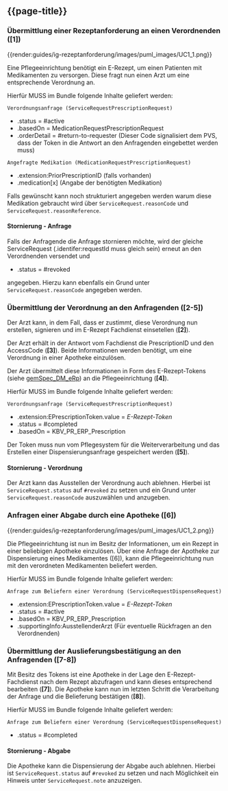 ## {{page-title}}

### Übermittlung einer Rezeptanforderung an einen Verordnenden (**[1]**)

{{render:guides/ig-rezeptanforderung/images/puml_images/UC1_1.png}}

Eine Pflegeeinrichtung benötigt ein E-Rezept, um einen Patienten mit Medikamenten zu versorgen. Diese fragt nun einen Arzt um eine entsprechende Verordnung an.

Hierfür MUSS im Bundle folgende Inhalte geliefert werden:

`Verordnungsanfrage (ServiceRequestPrescriptionRequest)`

* .status = #active
* .basedOn = MedicationRequestPrescriptionRequest
* .orderDetail = #return-to-requester (Dieser Code signalisiert dem PVS, dass der Token in die Antwort an den Anfragenden eingebettet werden muss)

`Angefragte Medikation (MedicationRequestPrescriptionRequest)`

* .extension:PriorPrescriptionID (falls vorhanden)
* .medication[x] (Angabe der benötigten Medikation)

Falls gewünscht kann noch strukturiert angegeben werden warum diese Medikation gebraucht wird über `ServiceRequest.reasonCode` und `ServiceRequest.reasonReference`.

#### Stornierung - Anfrage

Falls der Anfragende die Anfrage stornieren möchte, wird der gleiche ServiceRequest (.identifer:requestId muss gleich sein) erneut an den Verordnenden versendet und

* .status = #revoked

angegeben. Hierzu kann ebenfalls ein Grund unter `ServiceRequest.reasonCode` angegeben werden.

### Übermittlung der Verordnung an den Anfragenden (**[2-5]**)

Der Arzt kann, in dem Fall, dass er zustimmt, diese Verordnung nun erstellen, signieren und im E-Rezept Fachdienst einsetellen (**[2]**).

Der Arzt erhält in der Antwort vom Fachdienst die PrescriptionID und den AccessCode (**[3]**). Beide Informationen werden benötigt, um eine Verordnung in einer Apotheke einzulösen.

Der Arzt übermittelt diese Informationen in Form des E-Rezept-Tokens (siehe [gemSpec_DM_eRp](https://fachportal.gematik.de/dokumentensuche?tx_gemcharacteristics_productlist%5BformIdentifier%5D=form-2849&tx_gemcharacteristics_productlist%5Btype%5D=ProdT&tx_gemcharacteristics_productlist%5Bproducttype%5D=107&tx_gemcharacteristics_productlist%5Bproducttypeversion%5D=75#c2849)) an die Pflegeeinrichtung (**[4]**).

Hierfür MUSS im Bundle folgende Inhalte geliefert werden:

`Verordnungsanfrage (ServiceRequestPrescriptionRequest)`

* .extension:EPrescriptionToken.value = *E-Rezept-Token*
* .status = #completed
* .basedOn = KBV_PR_ERP_Prescription

Der Token muss nun vom Pflegesystem für die Weiterverarbeitung und das Erstellen einer Dispensierungsanfrage gespeichert werden (**[5]**).

#### Stornierung - Verordnung

Der Arzt kann das Ausstellen der Verordnung auch ablehnen. Hierbei ist `ServiceRequest.status` auf `#revoked` zu setzen und ein Grund unter `ServiceRequest.reasonCode` auszuwählen und anzugeben.

### Anfragen einer Abgabe durch eine Apotheke (**[6]**)

{{render:guides/ig-rezeptanforderung/images/puml_images/UC1_2.png}}

Die Pflegeeinrichtung ist nun im Besitz der Informationen, um ein Rezept in einer beliebigen Apotheke einzulösen. Über eine Anfrage der Apotheke zur Dispensierung eines Medikamentes ([6]), kann die Pflegeeinrichtung nun mit den verordneten Medikamenten beliefert werden.

Hierfür MUSS im Bundle folgende Inhalte geliefert werden:

`Anfrage zum Beliefern einer Verordnung (ServiceRequestDispenseRequest)`

* .extension:EPrescriptionToken.value = *E-Rezept-Token*
* .status = #active
* .basedOn = KBV_PR_ERP_Prescription
* .supportingInfo:AusstellenderArzt (Für eventuelle Rückfragen an den Verordnenden)

### Übermittlung der Auslieferungsbestätigung an den Anfragenden (**[7-8]**)

Mit Besitz des Tokens ist eine Apotheke in der Lage den E-Rezept-Fachdienst nach dem Rezept abzufragen und kann dieses entsprechend bearbeiten (**[7]**).
Die Apotheke kann nun im letzten Schritt die Verarbeitung der Anfrage und die Belieferung bestätigen (**[8]**).

Hierfür MUSS im Bundle folgende Inhalte geliefert werden:

`Anfrage zum Beliefern einer Verordnung (ServiceRequestDispenseRequest)`

* .status = #completed

#### Stornierung - Abgabe

Die Apotheke kann die Dispensierung der Abgabe auch ablehnen. Hierbei ist `ServiceRequest.status` auf `#revoked` zu setzen und nach Möglichkeit ein Hinweis unter `ServiceRequest.note` anzuzeigen.
